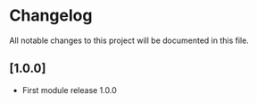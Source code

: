 # Changelog

All notable changes to this project will be documented in this file.

## [1.0.0]

- First module release 1.0.0
